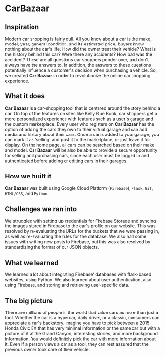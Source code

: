 # CarBazaar

## Inspiration
Modern car shopping is fairly dull. All you know about a car is the make, model, year, general condition, and its estimated price; buyers know nothing about the car's life. How did the owner treat their vehicle? What is the history behind this car? Were there any accidents? How bad was the accident? These are all questions car shoppers ponder over, and don't always have the answers to. In addition, the answers to these questions potentially influence a customer's decision when purchasing a vehicle. So, we created **Car Bazaar** in order to revolutionize the online car shopping experience.
## What it does
**Car Bazaar** is a car-shopping tool that is centered around the story behind a car. On top of the features on sites like Kelly Blue Book, car shoppers get a more personalized experience with features such as a user's garage and the custom marketplace. Every user who registers on **Car Bazaar** has the option of adding the cars they own to their virtual garage and can add media and history about their cars. Once a car is added to your garage, you can mark it as 'selling' and post it to the marketplace, or just leave it for display. On the home page, all cars can be searched based on their make and model. **Car Bazaar** will be also be able to provide a secure opportunity for selling and purchasing cars, since each user must be logged in and authenticated before adding or editing cars in their garages.
## How we built it
**Car Bazaar** was built using Google Cloud Platform (`Firebase`), `Flask`, `Git`, `HTML/CSS`, and `Python`.
## Challenges we ran into
We struggled with setting up credentials for Firebase Storage and syncing the images stored in Firebase to the car's profile on our website. This was resolved by re-evaluating the URLs for the buckets that we were passing in, as well as re-evaluating the rules for the database. We also had some issues with writing new posts to Firebase, but this was also resolved by standardizing the format of our JSON objects.
## What we learned
We learned a lot about integrating Firebase' databases with flask-based websites, using Python. We also learned about user authentication, also using Firebase, and storing and retrieving user-specific data.
## The big picture
There are millions of people in the world that value cars as more than just a tool. Whether the car is a hypercar, daily driver, or a classic, consumers can appreciate a car's backstory. Imagine you have to pick between a 2015 Honda Civic EX that has very minimal information or the same car but with a picture of it at the Grand Canyon, interesting stories, and more background information. You would definitely pick the car with more information about it. Even if a person views a car as a tool, they can rest assured that the previous owner took care of their vehicle. 
